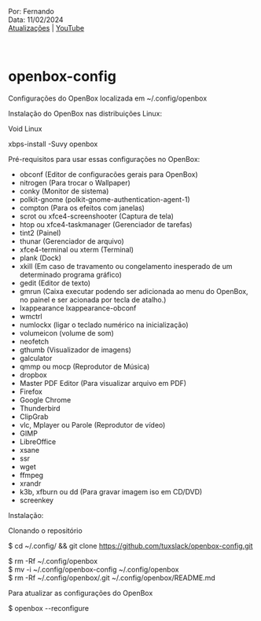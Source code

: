 Por: Fernando <br />
Data: 11/02/2024 <br />
[Atualizações](https://github.com/tuxslack/openbox-config "https://github.com/tuxslack/openbox-config") | [YouTube](https://www.youtube.com/@fernandosuporte/videos "Clique e acesse agora!") <br /> <br /> <br />


# openbox-config

Configurações do OpenBox localizada em  ~/.config/openbox


Instalação do OpenBox nas distribuições Linux:

Void Linux

xbps-install -Suvy openbox


Pré-requisitos para usar essas configurações no OpenBox:

- obconf (Editor de configuracões gerais para OpenBox)
- nitrogen (Para trocar o Wallpaper)
- conky (Monitor de sistema)
- polkit-gnome (polkit-gnome-authentication-agent-1)
- compton (Para os efeitos com janelas)
- scrot ou xfce4-screenshooter (Captura de tela)
- htop ou xfce4-taskmanager (Gerenciador de tarefas)
- tint2  (Painel)
- thunar (Gerenciador de arquivo)
- xfce4-terminal ou xterm (Terminal)
- plank (Dock)
- xkill (Em caso de travamento ou congelamento inesperado de um determinado programa gráfico)
- gedit (Editor de texto)
- gmrun (Caixa executar podendo ser adicionada ao menu do OpenBox, no painel e ser acionada por tecla de atalho.)
- lxappearance lxappearance-obconf
- wmctrl
- numlockx (ligar o teclado numérico na inicialização)
- volumeicon (volume de som)
- neofetch
- gthumb (Visualizador de imagens)
- galculator
- qmmp ou mocp (Reprodutor de Música)
- dropbox
- Master PDF Editor (Para visualizar arquivo em PDF)
- Firefox
- Google Chrome
- Thunderbird
- ClipGrab
- vlc, Mplayer ou Parole (Reprodutor de vídeo)
- GIMP
- LibreOffice
- xsane
- ssr
- wget
- ffmpeg
- xrandr
- k3b, xfburn ou dd (Para gravar imagem iso em CD/DVD)
- screenkey

 

Instalação:

Clonando o repositório

$ cd ~/.config/ && git clone https://github.com/tuxslack/openbox-config.git <br />

$ rm -Rf ~/.config/openbox <br />
$ mv  -i ~/.config/openbox-config    ~/.config/openbox <br />
$ rm -Rf ~/.config/openbox/.git      ~/.config/openbox/README.md <br />


Para atualizar as configurações do OpenBox

$ openbox --reconfigure

